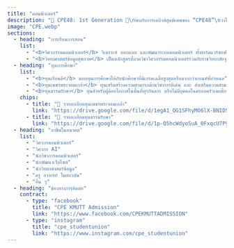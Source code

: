```yaml
---
title: "คอมพิวเตอร์"
description: "🌟 CPE48: 1st Generation 🌟\nพบกับการเดบิวต์สุดพิเศษของ “CPE48”\nวงไอดอลจากภาควิศวกรรมคอมพิวเตอร์ ที่จะพาน้อง ๆ\nมาจุดประกายฝัน กลางหมู่ดาว ✨ ในงาน\nKMUTT Engineering Open House 2025\n💫 ไม่ว่าน้องจะเป็นสายโค้ด สายเกม สายคิดวิเคราะห์\nหรือแค่อยากตามหาเส้นทางในฝัน\nCPE48 พร้อมจะเป็นดาวดวงหนึ่งที่ช่วยส่องทางให้น้องเจอความฝันของตัวเอง!"
image: "CPE.webp"
sections:
  - heading: "การเรียนการสอน"
    list:
      - "<b>วิศวกรรมคอมพิวเตอร์</b> วิเคราะห์ ออกแบบ และพัฒนาระบบคอมพิวเตอร์ ทั้งฮาร์ดแวร์ซอฟต์แวร์ ฐานข้อมูล โปรแกรมประยุกต์ เครือข่ายคอมพิวเตอร์แบบทำนายข้อมูล โดยมุ่งเน้นการสร้าง นวัตกรรมที่แก้ปัญหาด้านธุรกิจ และสังคม รวมไปถึงการวิเคราะห์และพัฒนา การสื่อสารในระดับนานาชาติ"
      - "<b>วิทยาศาสตร์ข้อมูลสุขภาพ</b> เป็นหลักสูตรที่ภาควิชาวิศวกรรมคอมพิวเตอร์ร่วมกับราชวิทยาลัยจุฬาภรณ์ ผสมผสานองค์ความรู้ระหว่างวิทยาศาสตร์สุขภาพ และวิทยาศาสตร์ข้อมูลเข้าด้วยกัน โดยมุ่งผลิตนักวิทยาศาสตร์ข้อมูลสุขภาพ"
  - heading: "ทุนการศึกษา"
    list:
      - "<b>ทุนเรียนดี</b> มอบทุนการศึกษาให้กับนักศึกษาที่มีเกรดเฉลี่ยสูงสุดหรือมากกว่าเกณฑ์ที่กำหนด"
      - "<b>ทุนเพชรพระจอมเกล้า</b> ทุนเสริมสร้างความสามารถด้านวิชาการดีเด่น และ ส่งเสริมความสามารถเฉพาะด้าน แบ่งออกเป็น 4 ด้าน ได้แก่ ด้านกีฬา ด้านศิลปวัฒนธรรม ด้านความเป็นผู้นำ ด้านความคิดสร้างสรรค์และนวัตกรรม โดยจะได้รับ ค่าเล่าเรียนตามหลักสูตร ค่าอุปกรณ์แรกเข้าเหมาจ่าย 30,000 บาท ค่าครองชีพรายเดือน 4,000 บาท/เดือน"
      - "<b>ทุนธรรมรักษา</b> ทุนสำหรับผู้ด้อยโอกาสในพื้นที่ทุรกันดาร หรือไม่มีบุคคลในครอบครัวเคยศึกษาในระดับอุดมศึกษา โดยต้องพร้อมและยินดีที่จะช่วยเหลือ และสนับสนุนกิจกรรมของมหาวิทยาลัย ต้องเข้าร่วมและปฏิบัติกิจกรรมตามที่มหาวิทยาลัยกำหนด ต้องปฏิบัติกิจกรรมจิตอาสา อย่างน้อย 1 กิจกรรมในแต่ละภาคการศึกษา โดยจะได้รับ ค่าเล่าเรียนตามหลักสูตร ค่าอุปกรณ์การศึกษาเหมาจ่ายปีละ 10,000 บาท ค่าที่พักเดือนละ 1,500 บาท และค่าครองชีพรายเดือน 4,000 บาท/เดือน และมีสิทธิ์ได้พักหอพักใน มจธ."
    chips:
      - title: "📄 รายละเอียดทุนเพชรพระจอมเกล้า"
        link: "https://drive.google.com/file/d/1egA1_QG1SFhyMO6lX-BNID5oK5tFkDkN/view?usp=sharing"
      - title: "📄 รายละเอียดทุนธรรมรักษา"
        link: "https://drive.google.com/file/d/1p-Q5hcWdyoSuA_0FxqcU7P9isiCcdSy3/view?usp=sharing"
  - heading: "อาชีพในอนาคต"
    list:
      - "วิศวกรคอมพิวเตอร์"
      - "วิศวกร AI"
      - "นักวิชาการคอมพิวเตอร์"
      - "นักพัฒนาเว็บไซต์"
      - "นักวิทยาศาสตร์ข้อมูล"
      - "ครู อาจารย์ ในสถาบัน"
      - "อื่น ๆ"
  - heading: "ช่องทางการติดต่อ"
    contract:
      - type: "facebook"
        title: "CPE KMUTT Admission"
        link: "https://www.facebook.com/CPEKMUTTADMISSION"
      - type: "instagram"
        title: "cpe_studentunion"
        link: "https://www.instagram.com/cpe_studentunion"
---
```


